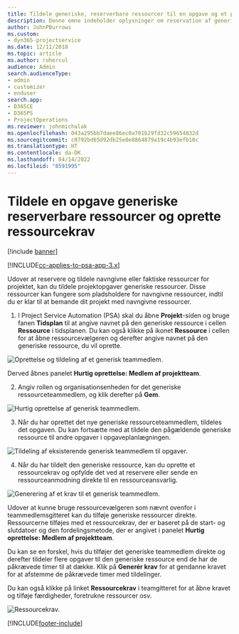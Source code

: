 ```yaml
---
title: Tildele generiske, reserverbare ressourcer til en opgave og et projektteam
description: Denne emne indeholder oplysninger om reservation af generiske ressourcer til opgaver og projektteam.
author: JohnPBurrows
ms.custom:
- dyn365-projectservice
ms.date: 12/11/2018
ms.topic: article
ms.author: ruhercul
audience: Admin
search.audienceType:
- admin
- customizer
- enduser
search.app:
- D365CE
- D365PS
- ProjectOperations
ms.reviewer: johnmichalak
ms.openlocfilehash: 043a295bb7daee86ec0a701b29fd32c59654832d
ms.sourcegitcommit: c0792bd65d92db25e0e8864879a19c4b93efb10c
ms.translationtype: HT
ms.contentlocale: da-DK
ms.lasthandoff: 04/14/2022
ms.locfileid: "8591995"
---
```

# <a name="assign-generic-bookable-resources-to-a-task-and-generate-resource-requirements"></a>Tildele en opgave generiske reserverbare ressourcer og oprette ressourcekrav 

[!include [banner](../includes/psa-now-project-operations.md)]

[!INCLUDE[cc-applies-to-psa-app-3.x](../includes/cc-applies-to-psa-app-3x.md)]

Udover at reservere og tildele navngivne eller faktiske ressourcer for projektet, kan du tildele projektopgaver generiske ressourcer. Disse ressourcer kan fungere som pladsholdere for navngivne ressourcer, indtil du er klar til at bemande dit projekt med navngivne ressourcer. 

1. I Project Service Automation (PSA) skal du åbne **Projekt**-siden og bruge fanen **Tidsplan** til at angive navnet på den generiske ressource i cellen **Ressource** i tidsplanen. Du kan også klikke på ikonet **Ressource** i cellen for at åbne ressourcevælgeren og derefter angive navnet på den generiske ressource, du vil oprette.

![Oprettelse og tildeling af et generisk teammedlem.](media/RM-how-to-9.png)

Derved åbnes panelet **Hurtig oprettelse: Medlem af projektteam**. 

2. Angiv rollen og organisationsenheden for det generiske ressourceteammedlem, og klik derefter på **Gem**.

![Hurtig oprettelse af generisk teammedlem.](media/RM-how-to-10.png)

3. Når du har oprettet det nye generiske ressourceteammedlem, tildeles det opgaven. Du kan fortsætte med at tildele den pågældende generiske ressource til andre opgaver i opgaveplanlægningen.

![Tildeling af eksisterende generisk teammedlem til opgaver.](media/RM-how-to-11.png)

4. Når du har tildelt den generiske ressource, kan du oprette et ressourcekrav og opfylde det ved at reservere eller sende en ressourceanmodning direkte til en ressourceansvarlig.

![Generering af et krav til et generisk teammedlem.](media/RM-how-to-12.png)

Udover at kunne bruge ressourcevælgeren som nævnt ovenfor i teammedlemsgitteret kan du tilføje generiske ressourcer direkte. Ressourcerne tilføjes med et ressourcekrav, der er baseret på de start- og slutdatoer og den fordelingsmetode, der er angivet i panelet **Hurtig oprettelse: Medlem af projektteam**.

Du kan se en forskel, hvis du tilføjer det generiske teammedlem direkte og derefter tildeler flere opgaver til den generiske ressource end de har de påkrævede timer til at dække. Klik på **Generér krav** for at gendanne kravet for at afstemme de påkrævede timer med tildelinger.

Du kan også klikke på linket **Ressourcekrav** i teamgitteret for at åbne kravet og tilføje færdigheder, foretrukne ressourcer osv.

![Ressourcekrav.](media/RM-how-to-13.png)



[!INCLUDE[footer-include](../includes/footer-banner.md)]
